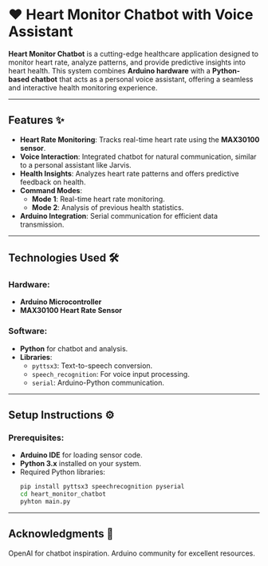# ❤️ Heart Monitor Chatbot with Voice Assistant  

**Heart Monitor Chatbot** is a cutting-edge healthcare application designed to monitor heart rate, analyze patterns, and provide predictive insights into heart health. This system combines **Arduino hardware** with a **Python-based chatbot** that acts as a personal voice assistant, offering a seamless and interactive health monitoring experience.  

---

## Features ✨  
- **Heart Rate Monitoring**: Tracks real-time heart rate using the **MAX30100 sensor**.  
- **Voice Interaction**: Integrated chatbot for natural communication, similar to a personal assistant like Jarvis.  
- **Health Insights**: Analyzes heart rate patterns and offers predictive feedback on health.  
- **Command Modes**:  
  - **Mode 1**: Real-time heart rate monitoring.  
  - **Mode 2**: Analysis of previous health statistics.  
- **Arduino Integration**: Serial communication for efficient data transmission.  

---

## Technologies Used 🛠️  

### Hardware:  
- **Arduino Microcontroller**  
- **MAX30100 Heart Rate Sensor**  

### Software:  
- **Python** for chatbot and analysis.  
- **Libraries**:  
  - `pyttsx3`: Text-to-speech conversion.  
  - `speech_recognition`: For voice input processing.  
  - `serial`: Arduino-Python communication.  

---

## Setup Instructions ⚙️  

### Prerequisites:  
- **Arduino IDE** for loading sensor code.  
- **Python 3.x** installed on your system.  
- Required Python libraries:  
  ```bash  
  pip install pyttsx3 speechrecognition pyserial  
  cd heart_monitor_chatbot
  pyhton main.py
---

## Acknowledgments 🙌
OpenAI for chatbot inspiration.
Arduino community for excellent resources.

